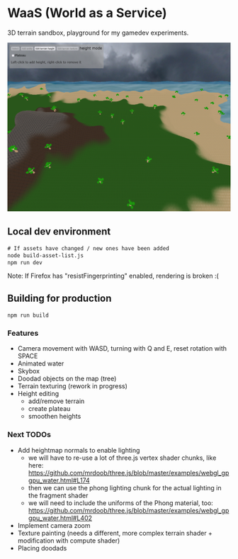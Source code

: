 # WaaS (World as a Service)

3D terrain sandbox, playground for my gamedev experiments.

![Example image](waas.png)

## Local dev environment

```
# If assets have changed / new ones have been added
node build-asset-list.js
npm run dev
```

Note: If Firefox has "resistFingerprinting" enabled, rendering is broken :(

## Building for production

```
npm run build
```

### Features

- Camera movement with WASD, turning with Q and E, reset rotation with SPACE
- Animated water
- Skybox
- Doodad objects on the map (tree)
- Terrain texturing (rework in progress)
- Height editing
  - add/remove terrain
  - create plateau
  - smoothen heights

### Next TODOs

- Add heightmap normals to enable lighting
  - we will have to re-use a lot of three.js vertex shader chunks, like here: https://github.com/mrdoob/three.js/blob/master/examples/webgl_gpgpu_water.html#L174
  - then we can use the phong lighting chunk for the actual lighting in the fragment shader
  - we will need to include the uniforms of the Phong material, too: https://github.com/mrdoob/three.js/blob/master/examples/webgl_gpgpu_water.html#L402
- Implement camera zoom
- Texture painting (needs a different, more complex terrain shader + modification with compute shader)
- Placing doodads
